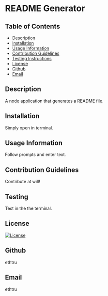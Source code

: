 # README Generator

## Table of Contents
* [Description](#Description)
* [Installation](#Installation)
* [Usage Information](#UsageInformation)
* [Contribution Guidelines](#ContributionGuidelines)
* [Testing Instructions](#Testing)
* [License](#License)
* [Github](#GitHub)
* [Email](#Email)


## Description
A node application that generates a README file.

## Installation
Simply open in terminal.

## Usage Information
Follow prompts and enter text.

## Contribution Guidelines
Contribute at will!

## Testing
Test in the the terminal.

## License
[![License](https://img.shields.io/badge/License-Apache_2.0-blue.svg)](https://opensource.org/licenses/Apache-2.0)

## Github
ethtru

## Email
ethtru
